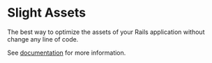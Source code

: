 # Slight Assets

The best way to optimize the assets of your Rails application without change any line of code.

See [documentation](http://kawamanza.gitbug.com/slight_assets/) for more information.
